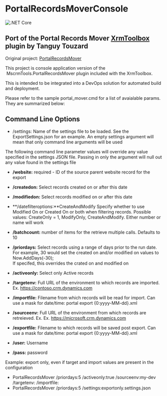 # PortalRecordsMoverConsole
![.NET Core](https://github.com/leiyu66/PortalRecordsMoverConsole/workflows/.NET%20Core/badge.svg)
## Port of the Portal Records Mover [XrmToolbox](http://XrmToolbox.com) plugin by Tanguy Touzard

Original project: [PortalRecordsMover](https://github.com/MscrmTools/MscrmTools.PortalRecordsMover/)  

This project is console application version of the  MscrmTools.PortalRecordsMover plugin included with the XrmToolbox.  

This is intended to be integrated into a DevOps solution for automated build and deployment.

Please refer to the sample portal_mover.cmd for a list of avaialable params.  They are summarized below: 

## Command Line Options
* /settings:	Name of the settings file to be loaded.  See the ExportSettings.json for an example.
				An empty settings argument will mean that only command line arguments will be used

The following command line parameter values will override any value specified in the settings JSON file.  Passing in only the argument will null out any value found in the settings file

* **/website:**	required - ID of the source parent website record for the export
* **/createdon:**	Select records created on or after this date
* **/modifiedon:**	Select records modified on or after this date

* **/datefilteroptions:**CreateAndModify	Specify whether to use Modified On or Created On or both when filtering records.
										Possible values: CreateOnly = 1, ModifyOnly, CreateAndModify. Either number or name will work

* **/batchcount:**	number of items for the retrieve multiple calls. Defaults to 10

* **/priordays:**	Select records using a range of days prior to the run date.  For example, 30 would set the created on and/or modified on values to Now.AddDays(-30);  
					If specifed, this overrides the crated on and modified on

* **/activeonly:**  Select only Active records

* **/targetenv:**	Full URL of the environment to which records are imported.  Ex. https://contoso.crm.dynamics.com
* **/importfile:**	Filename from which records will be read for import. Can use a mask for date/time: portal export {0:yyyy-MM-dd}.xml

* **/sourceenv:**	Full URL of the environment from which records are retreieved. Ex. Ex. https://microsoft.crm.dynamics.com
* **/exportfile:**	Filename to which records will be saved post export. Can use a mask for date/time: portal export {0:yyyy-MM-dd}.xml

* **/user:**  Username
* **/pass:**  password

Example: export only, even if target and import values are present in the configuration
* PortalRecordsMover /priordays:5 /activeonly:true /sourceenv:my-dev /targetenv: /importfile:
* PortalRecordsMover /priordays:5 /settings:exportonly.settings.json


